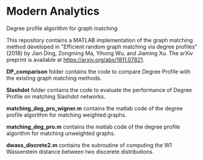 # Modern Analytics

Degree profile algorithm for graph matching 

This repository contains a MATLAB implementation of the graph matching method developed in "Efficient random graph matching via degree profiles" (2018) by Jian Ding, Zongming Ma, Yihong Wu, and Jiaming Xu. The arXiv preprint is available at https://arxiv.org/abs/1811.07821.

**DP_comparison** folder contains the code to compare Degree Profile with the existing graph matching methods.

**Slashdot** folder contains the code to evaluate the performance of Degree Profile on matching Slashdot networks.

**matching_deg_pro_wigner.m** contains the matlab code of the degree profile algorithm for matching weighted graphs.

**matching_deg_pro.m** contains the matlab code of the degree profile algorithm for matching unweighted graphs.

**dwass_discrete2.m** contains the subroutine of computing the W1 Wasserstein distance between two discerete distributions.
